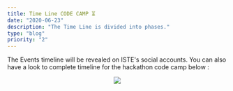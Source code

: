 ```yaml
---
title: Time Line CODE CAMP ⏳
date: "2020-06-23"
description: "The Time Line is divided into phases."
type: "blog"
priority: "2"
---
```


The Events timeline will be revealed on ISTE's social accounts. You can also have a look to complete timeline for the hackathon code camp below :

<p align="center">
<img src="../../assets/timeline.png"></img>
</p> 